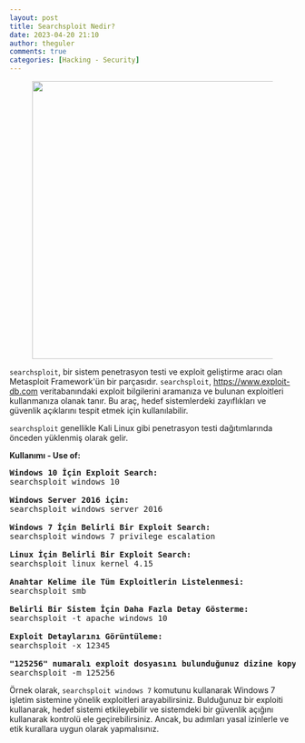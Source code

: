 ```yaml
---
layout: post
title: Searchsploit Nedir?
date: 2023-04-20 21:10
author: theguler
comments: true
categories: [Hacking - Security]
---
```

<!-- wp:image {"id":11264,"width":"489px","height":"auto","sizeSlug":"large","linkDestination":"none"} -->
<figure class="wp-block-image size-large is-resized"><img src="https://theguler.wordpress.com/wp-content/uploads/2024/04/exploit-db-kopya.jpg?w=1024" alt="" class="wp-image-11264" style="width:489px;height:auto" /></figure>
<!-- /wp:image -->

<!-- wp:paragraph -->
<p><code>searchsploit</code>, bir sistem penetrasyon testi ve exploit geliştirme aracı olan Metasploit Framework'ün bir parçasıdır. <code>searchsploit</code>, <a href="https://www.exploit-db.com/">https://www.exploit-db.com</a> veritabanındaki exploit bilgilerini aramanıza ve bulunan exploitleri kullanmanıza olanak tanır. Bu araç, hedef sistemlerdeki zayıflıkları ve güvenlik açıklarını tespit etmek için kullanılabilir.</p>
<!-- /wp:paragraph -->

<!-- wp:paragraph -->
<p><code>searchsploit</code> genellikle Kali Linux gibi penetrasyon testi dağıtımlarında önceden yüklenmiş olarak gelir.</p>
<!-- /wp:paragraph -->

<!-- wp:paragraph -->
<p><strong>Kullanımı - Use of:</strong></p>
<!-- /wp:paragraph -->

<!-- wp:preformatted -->
<pre class="wp-block-preformatted"><strong>Windows 10 İçin Exploit Search:</strong><br>searchsploit windows 10<br><br><strong>Windows Server 2016 için:</strong><br>searchsploit windows server 2016<br><br><strong>Windows 7 İçin Belirli Bir Exploit Search:</strong><br>searchsploit windows 7 privilege escalation<br><br><strong>Linux İçin Belirli Bir Exploit Search:</strong><br>searchsploit linux kernel 4.15<br><br><strong>Anahtar Kelime ile Tüm Exploitlerin Listelenmesi:</strong><br>searchsploit smb<br><br><strong>Belirli Bir Sistem İçin Daha Fazla Detay Gösterme:</strong><br>searchsploit -t apache windows 10<br><br><strong>Exploit Detaylarını Görüntüleme:</strong><br>searchsploit -x 12345<br><br><strong>"125256" numaralı exploit dosyasını bulunduğunuz dizine kopyalar.</strong><br>searchsploit -m 125256</pre>
<!-- /wp:preformatted -->

<!-- wp:paragraph -->
<p>Örnek olarak, <code>searchsploit windows 7</code> komutunu kullanarak Windows 7 işletim sistemine yönelik exploitleri arayabilirsiniz. Bulduğunuz bir exploiti kullanarak, hedef sistemi etkileyebilir ve sistemdeki bir güvenlik açığını kullanarak kontrolü ele geçirebilirsiniz. Ancak, bu adımları yasal izinlerle ve etik kurallara uygun olarak yapmalısınız.</p>
<!-- /wp:paragraph -->
